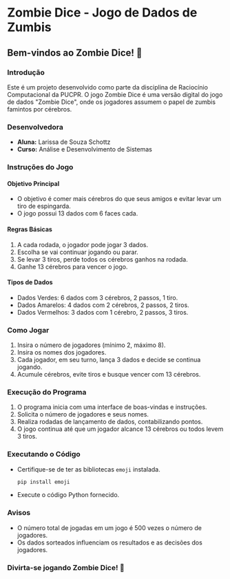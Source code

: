 # Zombie Dice - Jogo de Dados de Zumbis

## Bem-vindos ao Zombie Dice! :zombie:

### Introdução
Este é um projeto desenvolvido como parte da disciplina de Raciocínio Computacional da PUCPR. O jogo Zombie Dice é uma versão digital do jogo de dados "Zombie Dice", onde os jogadores assumem o papel de zumbis famintos por cérebros.

### Desenvolvedora
- **Aluna:** Larissa de Souza Schottz
- **Curso:** Análise e Desenvolvimento de Sistemas

### Instruções do Jogo

#### Objetivo Principal
- O objetivo é comer mais cérebros do que seus amigos e evitar levar um tiro de espingarda.
- O jogo possui 13 dados com 6 faces cada.

#### Regras Básicas
1. A cada rodada, o jogador pode jogar 3 dados.
2. Escolha se vai continuar jogando ou parar.
3. Se levar 3 tiros, perde todos os cérebros ganhos na rodada.
4. Ganhe 13 cérebros para vencer o jogo.

#### Tipos de Dados
- Dados Verdes: 6 dados com 3 cérebros, 2 passos, 1 tiro.
- Dados Amarelos: 4 dados com 2 cérebros, 2 passos, 2 tiros.
- Dados Vermelhos: 3 dados com 1 cérebro, 2 passos, 3 tiros.

### Como Jogar
1. Insira o número de jogadores (mínimo 2, máximo 8).
2. Insira os nomes dos jogadores.
3. Cada jogador, em seu turno, lança 3 dados e decide se continua jogando.
4. Acumule cérebros, evite tiros e busque vencer com 13 cérebros.

### Execução do Programa
1. O programa inicia com uma interface de boas-vindas e instruções.
2. Solicita o número de jogadores e seus nomes.
3. Realiza rodadas de lançamento de dados, contabilizando pontos.
4. O jogo continua até que um jogador alcance 13 cérebros ou todos levem 3 tiros.

### Executando o Código
- Certifique-se de ter as bibliotecas `emoji` instalada.
  ```bash
  pip install emoji
  ```
- Execute o código Python fornecido.

### Avisos
- O número total de jogadas em um jogo é 500 vezes o número de jogadores.
- Os dados sorteados influenciam os resultados e as decisões dos jogadores.

### Divirta-se jogando Zombie Dice! :game_die:
